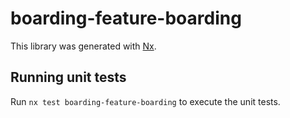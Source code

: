 # boarding-feature-boarding

This library was generated with [Nx](https://nx.dev).

## Running unit tests

Run `nx test boarding-feature-boarding` to execute the unit tests.
